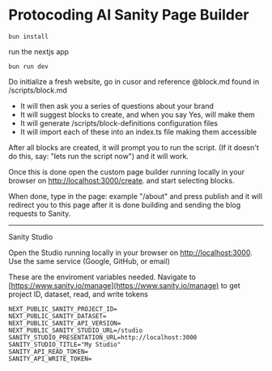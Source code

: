 # Protocoding AI Sanity Page Builder

```shell
bun install
```

run the nextjs app

```shell
bun run dev
```

Do initialize a fresh website, go in cusor and reference @block.md found in /scripts/block.md

- It will then ask you a series of questions about your brand
- It will suggest blocks to create, and when you say Yes, will make them
- It will generate /scripts/block-definitions configuration files
- It will import each of these into an index.ts file making them accessible

After all blocks are created, it will prompt you to run the script.
(If it doesn't do this, say: "lets run the script now") and it will work.

Once this is done open the custom page builder running locally in your browser on [http://localhost:3000/create](http://localhost:3000/create). and start selecting blocks.

When done, type in the page: example "/about" and press publish and it will redirect you to this page
after it is done building and sending the blog requests to Sanity.

---

Sanity Studio

Open the Studio running locally in your browser on [http://localhost:3000](http://localhost:3000). Use the same service (Google, GitHub, or email)

These are the enviroment variables needed. Navigate to [https://www.sanity.io/manage](https://www.sanity.io/manage) to get project ID, dataset, read, and write tokens

```shell
NEXT_PUBLIC_SANITY_PROJECT_ID=
NEXT_PUBLIC_SANITY_DATASET=
NEXT_PUBLIC_SANITY_API_VERSION=
NEXT_PUBLIC_SANITY_STUDIO_URL=/studio
SANITY_STUDIO_PRESENTATION_URL=http://localhost:3000
SANITY_STUDIO_TITLE="My Studio"
SANITY_API_READ_TOKEN=
SANITY_API_WRITE_TOKEN=
```
